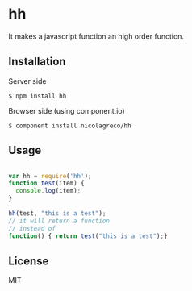 
# hh

It makes a javascript function an high order function.

## Installation

Server side

    $ npm install hh

Browser side (using component.io)

    $ component install nicolagreco/hh

## Usage

```js

var hh = require('hh');
function test(item) {
  console.log(item);
}
  
hh(test, "this is a test");
// it will return a function
// instead of
function() { return test("this is a test");}

```

## License

MIT

